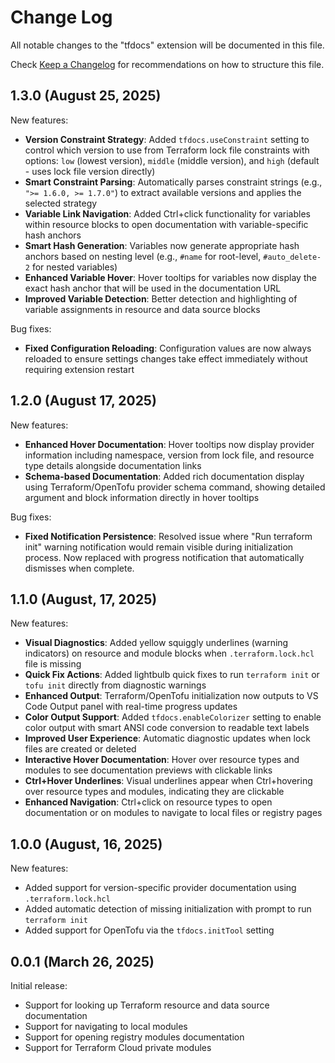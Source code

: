 # Change Log

All notable changes to the "tfdocs" extension will be documented in this file.

Check [Keep a Changelog](http://keepachangelog.com/) for recommendations on how to structure this file.

## 1.3.0 (August 25, 2025)

New features:
- **Version Constraint Strategy**: Added `tfdocs.useConstraint` setting to control which version to use from Terraform lock file constraints with options: `low` (lowest version), `middle` (middle version), and `high` (default - uses lock file version directly)
- **Smart Constraint Parsing**: Automatically parses constraint strings (e.g., `">= 1.6.0, >= 1.7.0"`) to extract available versions and applies the selected strategy
- **Variable Link Navigation**: Added Ctrl+click functionality for variables within resource blocks to open documentation with variable-specific hash anchors
- **Smart Hash Generation**: Variables now generate appropriate hash anchors based on nesting level (e.g., `#name` for root-level, `#auto_delete-2` for nested variables)
- **Enhanced Variable Hover**: Hover tooltips for variables now display the exact hash anchor that will be used in the documentation URL
- **Improved Variable Detection**: Better detection and highlighting of variable assignments in resource and data source blocks

Bug fixes:
- **Fixed Configuration Reloading**: Configuration values are now always reloaded to ensure settings changes take effect immediately without requiring extension restart

## 1.2.0 (August 17, 2025)

New features:
- **Enhanced Hover Documentation**: Hover tooltips now display provider information including namespace, version from lock file, and resource type details alongside documentation links
- **Schema-based Documentation**: Added rich documentation display using Terraform/OpenTofu provider schema command, showing detailed argument and block information directly in hover tooltips

Bug fixes:
- **Fixed Notification Persistence**: Resolved issue where "Run terraform init" warning notification would remain visible during initialization process. Now replaced with progress notification that automatically dismisses when complete.

## 1.1.0 (August, 17, 2025)

New features:
- **Visual Diagnostics**: Added yellow squiggly underlines (warning indicators) on resource and module blocks when `.terraform.lock.hcl` file is missing
- **Quick Fix Actions**: Added lightbulb quick fixes to run `terraform init` or `tofu init` directly from diagnostic warnings
- **Enhanced Output**: Terraform/OpenTofu initialization now outputs to VS Code Output panel with real-time progress updates
- **Color Output Support**: Added `tfdocs.enableColorizer` setting to enable color output with smart ANSI code conversion to readable text labels
- **Improved User Experience**: Automatic diagnostic updates when lock files are created or deleted
- **Interactive Hover Documentation**: Hover over resource types and modules to see documentation previews with clickable links
- **Ctrl+Hover Underlines**: Visual underlines appear when Ctrl+hovering over resource types and modules, indicating they are clickable
- **Enhanced Navigation**: Ctrl+click on resource types to open documentation or on modules to navigate to local files or registry pages

## 1.0.0 (August, 16, 2025)

New features:
- Added support for version-specific provider documentation using `.terraform.lock.hcl`
- Added automatic detection of missing initialization with prompt to run `terraform init`
- Added support for OpenTofu via the `tfdocs.initTool` setting

## 0.0.1 (March 26, 2025)

Initial release:
- Support for looking up Terraform resource and data source documentation
- Support for navigating to local modules
- Support for opening registry modules documentation
- Support for Terraform Cloud private modules